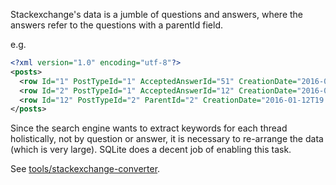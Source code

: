 Stackexchange's data is a jumble of questions and answers,
where the answers refer to the questions with a parentId field.

e.g.
```xml
<?xml version="1.0" encoding="utf-8"?>
<posts>
  <row Id="1" PostTypeId="1" AcceptedAnswerId="51" CreationDate="2016-01-12T18:45:19.963" Score="10" ViewCount="424" Body="&lt;p&gt;When I've printed an object I've had to choose between high resolution and quick prints.  What techniques or technologies can I use or deploy to speed up my high resolution prints?&lt;/p&gt;&#xA;" OwnerUserId="16" LastActivityDate="2017-10-31T02:31:08.560" Title="How to obtain high resolution prints in a shorter period of time?" Tags="&lt;resolution&gt;&lt;speed&gt;&lt;quality&gt;" AnswerCount="2" CommentCount="6" ContentLicense="CC BY-SA 3.0" />
  <row Id="2" PostTypeId="1" AcceptedAnswerId="12" CreationDate="2016-01-12T18:45:51.287" Score="34" ViewCount="7377" Body="&lt;p&gt;I would like to buy a 3D printer, but I'm concerned about the health risks that are associated with its operation. Some groups of scientists say it can be &lt;a href=&quot;http://www.techworld.com/news/personal-tech/scientists-warn-of-3d-printing-health-effects-as-tech-hits-high-street-3460992/&quot;&gt;harmful&lt;/a&gt; for humans.&lt;/p&gt;&#xA;&#xA;&lt;p&gt;What do I need to consider before buying a 3D printer if I care about my health? Are there any safe printers?&lt;/p&gt;&#xA;" OwnerUserId="20" LastEditorUserId="334" LastEditDate="2016-11-15T16:16:11.163" LastActivityDate="2019-06-10T23:18:34.190" Title="Is 3D printing safe for your health?" Tags="&lt;print-material&gt;&lt;safety&gt;&lt;health&gt;" AnswerCount="4" CommentCount="1" ContentLicense="CC BY-SA 3.0" />
  <row Id="12" PostTypeId="2" ParentId="2" CreationDate="2016-01-12T19:13:00.710" Score="23" Body="&lt;p&gt;There is very little information about safety available, as home 3D printers are relatively new. However, plastics such as ABS have a long history in making plastic products, and a study found..." />
</posts>
```

Since the search engine wants to extract keywords for each thread
holistically, not by question or answer, it is necessary to re-arrange
the data (which is very large).  SQLite does a decent job of enabling
this task.

See [tools/stackexchange-converter](../../tools/stackexchange-converter).